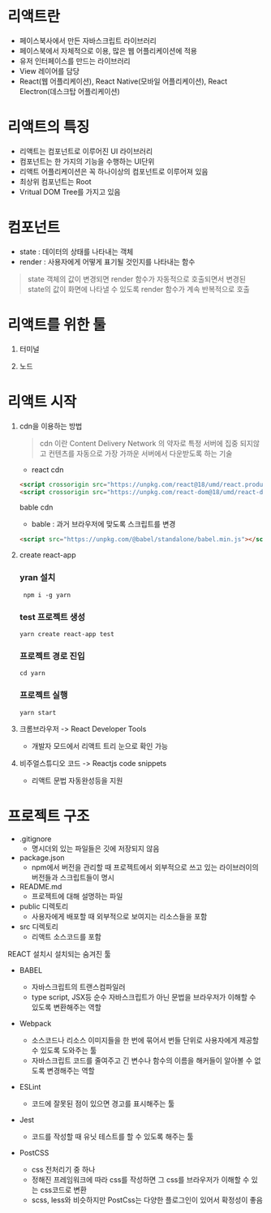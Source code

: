 # 리액트란
- 페이스북사에서 만든 자바스크립트 라이브러리
- 페이스북에서 자체적으로 이용, 많은 웹 어플리케이션에 적용
- 유저 인터페이스를 만드는 라이브러리
- View 레이어를 담당
- React(웹 어플리케이션), React Native(모바일 어플리케이션), React Electron(데스크탑 어플리케이션)

# 리액트의 특징
- 리액트는 컴포넌트로 이루어진 UI 라이브러리
- 컴포넌트는 한 가지의 기능을 수행하는 UI단위
- 리액트 어플리케이션은 꼭 하나이상의 컴포넌트로 이루어져 있음
- 최상위 컴포넌트는 Root 
- Vritual DOM Tree를 가지고 있음 

# 컴포넌트 
- state : 데이터의 상태를 나타내는 객체
- render : 사용자에게 어떻게 표기될 것인지를 나타내는 함수
> state 객체의 값이 변경되면 render 함수가 자동적으로 호출되면서 변경된 state의 값이 화면에 나타낼 수 있도록 render 함수가 계속 반복적으로 호출
# 리액트를 위한 툴
1. 터미널

2. 노드
# 리액트 시작
1. cdn을 이용하는 방법 
    >cdn 이란 Content Delivery Network 의 약자로 특정 서버에 집중 되지않고 
    컨텐츠를 자동으로 가장 가까운 서버에서 다운받도록 하는 기술
    - react cdn
    ```html
    <script crossorigin src="https://unpkg.com/react@18/umd/react.production.min.js"></script>
    <script crossorigin src="https://unpkg.com/react-dom@18/umd/react-dom.production.min.js"></script>
    ```
    bable cdn
    - bable : 과거 브라우저에 맞도록 스크립트를 변경
    ```html 
    <script src="https://unpkg.com/@babel/standalone/babel.min.js"></script>
    ```

 
 2. create react-app 

    ### yran 설치
         npm i -g yarn
    ### test 프로젝트 생성
        yarn create react-app test
    ### 프로젝트 경로 진입
        cd yarn
    ### 프로젝트 실행
        yarn start
        
3. 크롬브라우저 -> React Developer Tools
    - 개발자 모드에서 리액트 트리 눈으로 확인 가능
4. 비주얼스튜디오 코드 -> Reactjs code snippets
    - 리액트 문법 자동완성등을 지원

# 프로젝트 구조
- .gitignore
    - 명시더외 있는 파일들은 깃에 저장되지 않음
- package.json
    - npm에서 버전을 관리할 때 프로젝트에서 외부적으로 쓰고 있는 라이브러이의 버전들과 스크립트들이 명시 
- README.md 
    - 프로젝트에 대해 설명하는 파일
- public 디렉토리
    - 사용자에게 배포할 때 외부적으로 보여지는 리소스들을 포함
- src 디렉토리
    - 리액트 소스코드를 포함 

REACT 설치시 설치되는 숨겨진 툴
- BABEL 
     - 자바스크립트의 트랜스컴파일러
     - type script, JSX등 순수 자바스크립트가 아닌 문법을 브라우저가 이해할 수 있도록 변환해주는 역할
- Webpack
    - 소스코드나 리소스 이미지들을 한 번에 묶어서 번들 단위로 사용자에게 제공할 수 있도록 도와주는 툴
    - 자바스크립트 코드를 줄여주고 긴 변수나 함수의 이름을 해커들이 알아볼 수 없도록 변경해주는 역할

- ESLint 
    - 코드에 잘못된 점이 있으면 경고를 표시해주는 툴
- Jest  
    - 코드를 작성할 때 유닛 테스트를 할 수 있도록 해주는 툴
- PostCSS 
    - css 전처리기 중 하나 
    - 정해진 프레임워크에 따라 css를 작성하면 그 css를 브라우저가 이해할 수 있는 css코드로 변환 
    - scss, less와 비슷하지만 PostCss는 다양한 플로그인이 있어서 확정성이 좋음 
